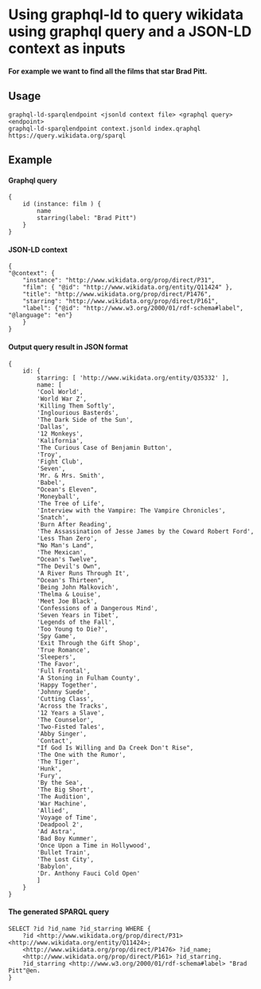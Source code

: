 # Using graphql-ld to query wikidata using graphql query and a JSON-LD context as inputs
#### For example we want to find all the films that star Brad Pitt.

## Usage
    graphql-ld-sparqlendpoint <jsonld context file> <graphql query> <endpoint>
    graphql-ld-sparqlendpoint context.jsonld index.qraphql https://query.wikidata.org/sparql

## Example
#### Graphql query
    {
        id (instance: film ) {
            name
            starring(label: "Brad Pitt")
        }
    }

#### JSON-LD context
    {
    "@context": {
        "instance": "http://www.wikidata.org/prop/direct/P31",
        "film": { "@id": "http://www.wikidata.org/entity/Q11424" },
        "title": "http://www.wikidata.org/prop/direct/P1476",
        "starring": "http://www.wikidata.org/prop/direct/P161",
        "label": {"@id": "http://www.w3.org/2000/01/rdf-schema#label", "@language": "en"}
        }
    }

#### Output query result in JSON format
    {
        id: {
            starring: [ 'http://www.wikidata.org/entity/Q35332' ],
            name: [
            'Cool World',
            'World War Z',
            'Killing Them Softly',
            'Inglourious Basterds',
            'The Dark Side of the Sun',
            'Dallas',
            '12 Monkeys',
            'Kalifornia',
            'The Curious Case of Benjamin Button',
            'Troy',
            'Fight Club',
            'Seven',
            'Mr. & Mrs. Smith',
            'Babel',
            "Ocean's Eleven",
            'Moneyball',
            'The Tree of Life',
            'Interview with the Vampire: The Vampire Chronicles',
            'Snatch',
            'Burn After Reading',
            'The Assassination of Jesse James by the Coward Robert Ford',
            'Less Than Zero',
            "No Man's Land",
            'The Mexican',
            "Ocean's Twelve",
            "The Devil's Own",
            'A River Runs Through It',
            "Ocean's Thirteen",
            'Being John Malkovich',
            'Thelma & Louise',
            'Meet Joe Black',
            'Confessions of a Dangerous Mind',
            'Seven Years in Tibet',
            'Legends of the Fall',
            'Too Young to Die?',
            'Spy Game',
            'Exit Through the Gift Shop',
            'True Romance',
            'Sleepers',
            'The Favor',
            'Full Frontal',
            'A Stoning in Fulham County',
            'Happy Together',
            'Johnny Suede',
            'Cutting Class',
            'Across the Tracks',
            '12 Years a Slave',
            'The Counselor',
            'Two-Fisted Tales',
            'Abby Singer',
            'Contact',
            "If God Is Willing and Da Creek Don't Rise",
            'The One with the Rumor',
            'The Tiger',
            'Hunk',
            'Fury',
            'By the Sea',
            'The Big Short',
            'The Audition',
            'War Machine',
            'Allied',
            'Voyage of Time',
            'Deadpool 2',
            'Ad Astra',
            'Bad Boy Kummer',
            'Once Upon a Time in Hollywood',
            'Bullet Train',
            'The Lost City',
            'Babylon',
            'Dr. Anthony Fauci Cold Open'
            ]
        }
    }

#### The generated SPARQL query
    SELECT ?id ?id_name ?id_starring WHERE {
        ?id <http://www.wikidata.org/prop/direct/P31> <http://www.wikidata.org/entity/Q11424>;
        <http://www.wikidata.org/prop/direct/P1476> ?id_name;
        <http://www.wikidata.org/prop/direct/P161> ?id_starring.
        ?id_starring <http://www.w3.org/2000/01/rdf-schema#label> "Brad Pitt"@en.
    }
